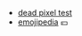 - [dead pixel test](https://deadpixeltest.org/zh)
- [emojipedia](https://emojipedia.org/yen-banknote)
💴
